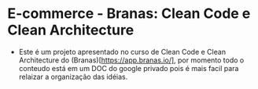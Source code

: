 # E-commerce - Branas: Clean Code e Clean Architecture
- Este é um projeto apresentado no curso de Clean Code e Clean Architecture do (Branas)[https://app.branas.io/], por momento todo o conteudo está em um DOC do google privado pois é mais facil para relaizar a organização das idéias. 
